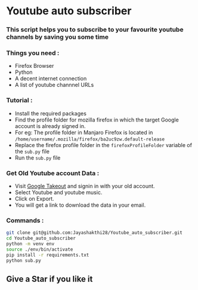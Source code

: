 # Youtube auto subscriber

### This script helps you to subscribe to your favourite youtube channels by saving you some time

### Things you need :
- Firefox Browser
- Python
- A decent internet connection
- A list of youtube channnel URLs
  
### Tutorial :
- Install the required packages
- Find the profile folder for mozilla firefox in which the target Google account is already signed in.
- For eg: The profile folder in Manjaro Firefox is located in `/home/username/.mozilla/firefox/ba2uc9zw.default-release`
- Replace the firefox profile folder in the `firefoxProfileFolder` variable of the `sub.py` file
- Run the `sub.py` file

### Get Old Youtube account Data :
- Visit [Google Takeout](https://takeout.google.com/) and signin in with your old account.
- Select Youtube and youtube music.
- Click on Export.
- You will get a link to download the data in your email.

### Commands :
```sh 
git clone git@github.com:Jayashakthi28/Youtube_auto_subscriber.git
cd Youtube_auto_subscriber
python -m venv env
source ./env/bin/activate
pip install -r requirements.txt
python sub.py
```

## Give a Star if you like it